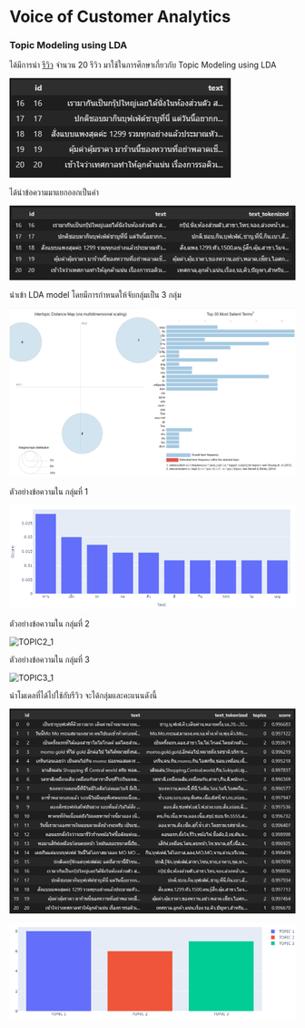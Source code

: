 # Voice of Customer Analytics
### Topic Modeling using LDA

ได้มีการนำ [รีวิว](https://www.wongnai.com/restaurants/momoparadise-ctw) จำนวน 20 รีวิว มาใช้ในการศึกษาเกี่ยวกับ Topic Modeling using LDA

![csv_1](/Topic_5_VoiceOfCustomerAnalytics/assets/images/csv_1.png)

ได้นำข้อความมาแยกออกเป็นคำ

![csv_2](/Topic_5_VoiceOfCustomerAnalytics/assets/images/csv_2.png)

นำเข้า LDA model โดยมีการกำหนดให้จับกลุ่มเป็น 3 กลุ่ม

![LDA_1](/Topic_5_VoiceOfCustomerAnalytics/assets/images/LDA_1.png)

ตัวอย่างข้อความใน กลุ่มที่ 1

![TOPIC1_1](/Topic_5_VoiceOfCustomerAnalytics/assets/images/TOPIC1_1.png)

ตัวอย่างข้อความใน กลุ่มที่ 2

![TOPIC2_1](/Topic_5_VoiceOfCustomerAnalytics/assets/images/TOPIC2_1.png)

ตัวอย่างข้อความใน กลุ่มที่ 3

![TOPIC3_1](/Topic_5_VoiceOfCustomerAnalytics/assets/images/TOPIC3_1.png)


นำโมเดลที่ได้ไปใช้กับรีวิว จะได้กลุ่มและคะแนนดังนี้

![CSV_3](/Topic_5_VoiceOfCustomerAnalytics/assets/images/CSV_3.png)



![TOPICALL](/Topic_5_VoiceOfCustomerAnalytics/assets/images/TOPICALL.png)

